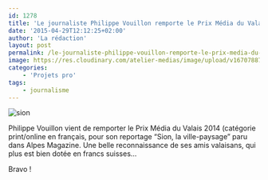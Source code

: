 ```yaml
---
id: 1278
title: 'Le journaliste Philippe Vouillon remporte le Prix Média du Valais 2014 !'
date: '2015-04-29T12:12:25+02:00'
author: 'La rédaction'
layout: post
permalink: /le-journaliste-philippe-vouillon-remporte-le-prix-media-du-valais-2014/
image: https://res.cloudinary.com/atelier-medias/image/upload/v1670788759/blog/tebrowxcjthboxxyrzae.jpg
categories:
    - 'Projets pro'
tags:
    - journalisme
---
```


![sion](https://res.cloudinary.com/atelier-medias/image/upload/v1670788759/blog/tebrowxcjthboxxyrzae.jpg)

Philippe Vouillon vient de remporter le Prix Média du Valais 2014 (catégorie print/online en français, pour son reportage “Sion, la ville-paysage” paru dans Alpes Magazine. Une belle reconnaissance de ses amis valaisans, qui plus est bien dotée en francs suisses…

Bravo !
